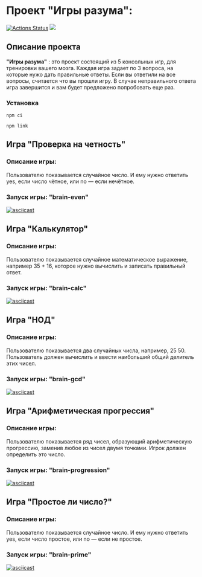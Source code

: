 # Проект "Игры разума":
[![Actions Status](https://github.com/fractuskst/frontend-project-44/actions/workflows/hexlet-check.yml/badge.svg)](https://github.com/fractuskst/frontend-project-44/actions)
<a href="https://codeclimate.com/github/fractuskst/frontend-project-44/maintainability"><img src="https://api.codeclimate.com/v1/badges/344d98c70c1ae8ec2367/maintainability" /></a>

## Описание проекта
__"Игры разума"__ : это проект состоящий из 5 консольных игр, для тренировки вашего мозга. Каждая игра задает по 3 вопроса, на которые нужо дать правильные ответы. Если вы ответили на все вопросы, считается что вы прошли игру. В случае неправильного ответа игра завершится и вам будет предложено попробовать еще раз.

### Установка

```
npm ci
```
```
npm link
```

## Игра "Проверка на четность"
### Описание игры:
Пользователю показывается случайное число. И ему нужно ответить yes, если число чётное, или no — если нечётное.
### Запуск игры: __"brain-even"__
[![asciicast](https://asciinema.org/a/aQPROcv1sI6gR3vx4FiUbAI5v.svg)](https://asciinema.org/a/aQPROcv1sI6gR3vx4FiUbAI5v)

## Игра "Калькулятор"
### Описание игры:
Пользователю показывается случайное математическое выражение, например 35 + 16, которое нужно вычислить и записать правильный ответ.
### Запуск игры: __"brain-calc"__
[![asciicast](https://asciinema.org/a/pYtXRHhxYqbgH4hr394psurR1.svg)](https://asciinema.org/a/pYtXRHhxYqbgH4hr394psurR1)

## Игра "НОД"
### Описание игры:
Пользователю показывается два случайных числа, например, 25 50. Пользователь должен вычислить и ввести наибольший общий делитель этих чисел.
### Запуск игры: __"brain-gcd"__
[![asciicast](https://asciinema.org/a/eNYWokhEfE1t7hKhxPmT08Sge.svg)](https://asciinema.org/a/eNYWokhEfE1t7hKhxPmT08Sge)

## Игра "Арифметическая прогрессия"
### Описание игры:
Пользователю показывается ряд чисел, образующий арифметическую прогрессию, заменив любое из чисел двумя точками. Игрок должен определить это число.
### Запуск игры: __"brain-progression"__
[![asciicast](https://asciinema.org/a/BrRfjUKEsnQ9sV4Gtyao6a7BH.svg)](https://asciinema.org/a/BrRfjUKEsnQ9sV4Gtyao6a7BH)

## Игра "Простое ли число?"
### Описание игры:
Пользователю показывается случайное число. И ему нужно ответить yes, если число простое, или no — если не простое.
### Запуск игры: __"brain-prime"__
[![asciicast](https://asciinema.org/a/5qtqIrNK65jeOMJXasdOzhXMj.svg)](https://asciinema.org/a/5qtqIrNK65jeOMJXasdOzhXMj)